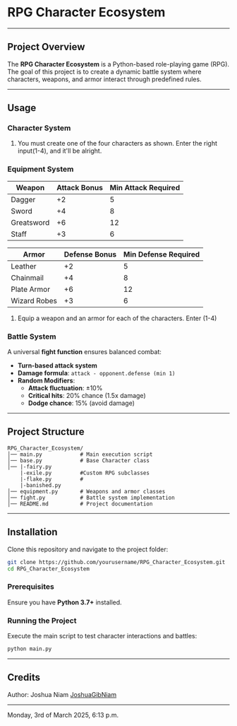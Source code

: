 # RPG Character Ecosystem

---

## Project Overview
The **RPG Character Ecosystem** is a Python-based role-playing game (RPG).
The goal of this project is to create a dynamic battle system where characters, weapons, and 
armor interact through predefined rules.

---

## Usage

### Character System
1. You must create one of the four characters as shown. Enter the right input(1-4), 
and it'll be alright.

### Equipment System
| **Weapon**      | **Attack Bonus** | **Min Attack Required** |
|----------------|----------------|----------------------|
| Dagger        | +2             | 5                    |
| Sword         | +4             | 8                    |
| Greatsword    | +6             | 12                   |
| Staff         | +3             | 6                    |

| **Armor**      | **Defense Bonus** | **Min Defense Required** |
|---------------|------------------|----------------------|
| Leather      | +2               | 5                    |
| Chainmail    | +4               | 8                    |
| Plate Armor  | +6               | 12                   |
| Wizard Robes | +3               | 6                    |

1. Equip a weapon and an armor for each of the characters. Enter (1-4)

### Battle System
A universal **fight function** ensures balanced combat:
- **Turn-based attack system**
- **Damage formula**: `attack - opponent.defense (min 1)`
- **Random Modifiers**:
  - **Attack fluctuation**: ±10%
  - **Critical hits**: 20% chance (1.5x damage)
  - **Dodge chance**: 15% (avoid damage)

---

## Project Structure
```
RPG_Character_Ecosystem/
│── main.py            # Main execution script
│── base.py            # Base Character class
│── |-fairy.py         
    |-exile.py         #Custom RPG subclasses
    |-flake.py         #
    |-banished.py      
│── equipment.py       # Weapons and armor classes
│── fight.py           # Battle system implementation
│── README.md          # Project documentation
```

---

## Installation
Clone this repository and navigate to the project folder:
```sh
git clone https://github.com/yourusername/RPG_Character_Ecosystem.git
cd RPG_Character_Ecosystem
```
### Prerequisites
Ensure you have **Python 3.7+** installed.
### Running the Project
Execute the main script to test character interactions and battles:
```sh
python main.py
```

---

## Credits
Author: Joshua Niam [JoshuaGibNiam](https://github.com/JoshuaGibNiam)

---
Monday, 3rd of March 2025, 6:13 p.m.
